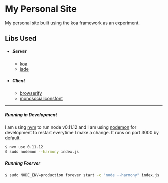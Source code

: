 # My Personal Site
My personal site built using the koa framework as an experiment.

## Libs Used

  - ##### Server
    - [koa](https://github.com/koajs/koa)
    - [jade](https://github.com/visionmedia/jade)

  - ##### Client
    - [browserify](https://github.com/substack/node-browserify)
    - [monosocialiconsfont](http://drinchev.github.io/monosocialiconsfont/)

----
##### Running in Development

I am using [nvm](https://github.com/creationix/nvm) to run node v0.11.12 and I am using [nodemon](https://github.com/remy/nodemon) for development to restart everytime I make a change. It runs on port 3000 by default.

```bash
$ nvm use 0.11.12
$ sudo nodemon --harmony index.js
```

##### Running Foerver
```bash
$ sudo NODE_ENV=production forever start -c "node --harmony" index.js
````